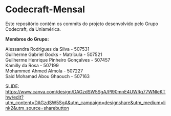 # Codecraft-Mensal
Este repositório contém os commits do projeto desenvolvido pelo Grupo Codecraft, da Uniamérica.

**Membros do Grupo:** <br>

Alessandra Rodrigues da Silva - 507531 <br>
Guilherme Gabriel Gocks - Matrícula - 507521 <br>
Guilherme Henrique Pinheiro Gonçalves - 507457 <br>
Kamilly da Rosa - 507199 <br>
Mohammed Ahmed Almola - 507227 <br>
Said Mohamad Abou Ghaouch - 507163

SLIDE: https://www.canva.com/design/DAGzdSW5SgA/Pl90mnE4UWRq77WNleKThw/edit?utm_content=DAGzdSW5SgA&utm_campaign=designshare&utm_medium=link2&utm_source=sharebutton
